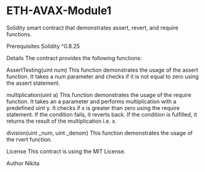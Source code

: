 # ETH-AVAX-Module1
Solidity smart contract that demonstrates assert, revert, and require functions.

Prerequisites
Solidity ^0.8.25

Details
The contract provides the following functions:

AssertTesting(uint num)
This function demonstrates the usage of the assert function.
It takes a num parameter and checks if it is not equal to zero using the assert statement.

multiplication(uint a)
This function demonstrates the usage of the require function. It takes an a parameter and performs multiplication with a predefined uint y.
It checks if x is greater than zero using the require statement. If the condition fails, it reverts back.
If the condition is fulfilled, it returns the result of the multiplication i.e. x.

division(uint _num, uint _denom)
This function demonstrates the usage of the rvert function.

License
This contract is using the MIT License.

Author 
Nikita 
